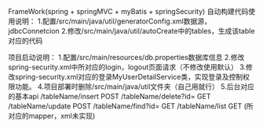 FrameWork(spring + springMVC + myBatis + springSecurity)
自动构建代码使用说明：
1.配置/src/main/java/util/generatorConfig.xml数据源， jdbcConnetcion
2.修改/src/main/java/util/autoCreate中的tables，生成该table对应的代码

项目启动说明：
1.配置/src/main/resources/db.properties数据库信息
2.修改spring-security.xml中所对应的login，logout页面请求（不修改使用默认）
3.修改spring-security.xml对应的登录MyUserDetailService类，实现登录及控制权限功能。
4.项目部署时删除/src/main/java/util文件夹（自己用就行）
5.后台对应的基本api
/tableName/insert 	POST
/tableName/delete?id= 	GET
/tableName/update 	POST
/tableName/find?id= 	GET
/tableName/list 	GET (所对应的mapper，xml未实现)


